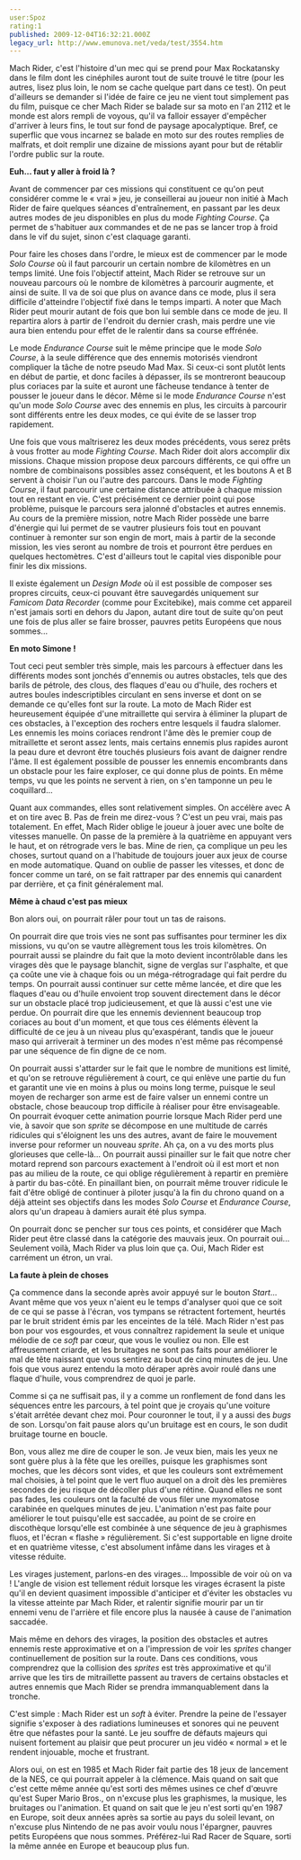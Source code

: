 ```yaml
---
user:Spoz
rating:1
published: 2009-12-04T16:32:21.000Z
legacy_url: http://www.emunova.net/veda/test/3554.htm
---
```

Mach Rider, c'est l'histoire d'un mec qui se prend pour Max Rockatansky dans le film dont les cinéphiles auront tout de suite trouvé le titre (pour les autres, lisez plus loin, le nom se cache quelque part dans ce test). On peut d'ailleurs se demander si l'idée de faire ce jeu ne vient tout simplement pas du film, puisque ce cher Mach Rider se balade sur sa moto en l'an 2112 et le monde est alors rempli de voyous, qu'il va falloir essayer d'empêcher d'arriver à leurs fins, le tout sur fond de paysage apocalyptique. Bref, ce superflic que vous incarnez se balade en moto sur des routes remplies de malfrats, et doit remplir une dizaine de missions ayant pour but de rétablir l'ordre public sur la route.  

  

**Euh... faut y aller à froid là ?**  

  

Avant de commencer par ces missions qui constituent ce qu'on peut considérer comme le « vrai » jeu, je conseillerai au joueur non initié à Mach Rider de faire quelques séances d'entraînement, en passant par les deux autres modes de jeu disponibles en plus du mode _Fighting Course_. Ça permet de s'habituer aux commandes et de ne pas se lancer trop à froid dans le vif du sujet, sinon c'est claquage garanti.  

  

Pour faire les choses dans l'ordre, le mieux est de commencer par le mode _Solo Course_ où il faut parcourir un certain nombre de kilomètres en un temps limité. Une fois l'objectif atteint, Mach Rider se retrouve sur un nouveau parcours où le nombre de kilomètres à parcourir augmente, et ainsi de suite. Il va de soi que plus on avance dans ce mode, plus il sera difficile d'atteindre l'objectif fixé dans le temps imparti. A noter que Mach Rider peut mourir autant de fois que bon lui semble dans ce mode de jeu. Il repartira alors à partir de l'endroit du dernier crash, mais perdre une vie aura bien entendu pour effet de le ralentir dans sa course effrénée.  

  

Le mode _Endurance Course_ suit le même principe que le mode _Solo Course_, à la seule différence que des ennemis motorisés viendront compliquer la tâche de notre pseudo Mad Max. Si ceux-ci sont plutôt lents en début de partie, et donc faciles à dépasser, ils se montreront beaucoup plus coriaces par la suite et auront une fâcheuse tendance à tenter de pousser le joueur dans le décor. Même si le mode _Endurance Course_ n'est qu'un mode _Solo Course_ avec des ennemis en plus, les circuits à parcourir sont différents entre les deux modes, ce qui évite de se lasser trop rapidement.  

  

Une fois que vous maîtriserez les deux modes précédents, vous serez prêts à vous frotter au mode _Fighting Course_. Mach Rider doit alors accomplir dix missions. Chaque mission propose deux parcours différents, ce qui offre un nombre de combinaisons possibles assez conséquent, et les boutons A et B servent à choisir l'un ou l'autre des parcours. Dans le mode _Fighting Course_, il faut parcourir une certaine distance attribuée à chaque mission tout en restant en vie. C'est précisément ce dernier point qui pose problème, puisque le parcours sera jalonné d'obstacles et autres ennemis. Au cours de la première mission, notre Mach Rider possède une barre d'énergie qui lui permet de se vautrer plusieurs fois tout en pouvant continuer à remonter sur son engin de mort, mais à partir de la seconde mission, les vies seront au nombre de trois et pourront être perdues en quelques hectomètres. C'est d'ailleurs tout le capital vies disponible pour finir les dix missions.  

  

Il existe également un _Design Mode_ où il est possible de composer ses propres circuits, ceux-ci pouvant être sauvegardés uniquement sur _Famicom Data Recorder_ (comme pour Excitebike), mais comme cet appareil n'est jamais sorti en dehors du Japon, autant dire tout de suite qu'on peut une fois de plus aller se faire brosser, pauvres petits Européens que nous sommes...  

  

**En moto Simone !**  

  

Tout ceci peut sembler très simple, mais les parcours à effectuer dans les différents modes sont jonchés d'ennemis ou autres obstacles, tels que des barils de pétrole, des clous, des flaques d'eau ou d'huile, des rochers et autres boules indescriptibles circulant en sens inverse et dont on se demande ce qu'elles font sur la route. La moto de Mach Rider est heureusement équipée d'une mitraillette qui servira à éliminer la plupart de ces obstacles, à l'exception des rochers entre lesquels il faudra slalomer. Les ennemis les moins coriaces rendront l'âme dès le premier coup de mitraillette et seront assez lents, mais certains ennemis plus rapides auront la peau dure et devront être touchés plusieurs fois avant de daigner rendre l'âme. Il est également possible de pousser les ennemis encombrants dans un obstacle pour les faire exploser, ce qui donne plus de points. En même temps, vu que les points ne servent à rien, on s'en tamponne un peu le coquillard...  

  

Quant aux commandes, elles sont relativement simples. On accélère avec A et on tire avec B. Pas de frein me direz-vous ? C'est un peu vrai, mais pas totalement. En effet, Mach Rider oblige le joueur à jouer avec une boîte de vitesses manuelle. On passe de la première à la quatrième en appuyant vers le haut, et on rétrograde vers le bas. Mine de rien, ça complique un peu les choses, surtout quand on a l'habitude de toujours jouer aux jeux de course en mode automatique. Quand on oublie de passer les vitesses, et donc de foncer comme un taré, on se fait rattraper par des ennemis qui canardent par derrière, et ça finit généralement mal.  

  

**Même à chaud c'est pas mieux**  

  

Bon alors oui, on pourrait râler pour tout un tas de raisons.  

On pourrait dire que trois vies ne sont pas suffisantes pour terminer les dix missions, vu qu'on se vautre allègrement tous les trois kilomètres. On pourrait aussi se plaindre du fait que la moto devient incontrôlable dans les virages dès que le paysage blanchit, signe de verglas sur l'asphalte, et que ça coûte une vie à chaque fois ou un méga-rétrogradage qui fait perdre du temps. On pourrait aussi continuer sur cette même lancée, et dire que les flaques d'eau ou d'huile envoient trop souvent directement dans le décor sur un obstacle placé trop judicieusement, et que là aussi c'est une vie perdue. On pourrait dire que les ennemis deviennent beaucoup trop coriaces au bout d'un moment, et que tous ces éléments élèvent la difficulté de ce jeu à un niveau plus qu'exaspérant, tandis que le joueur maso qui arriverait à terminer un des modes n'est même pas récompensé par une séquence de fin digne de ce nom.  

  

On pourrait aussi s'attarder sur le fait que le nombre de munitions est limité, et qu'on se retrouve régulièrement à court, ce qui enlève une partie du fun et garantit une vie en moins à plus ou moins long terme, puisque le seul moyen de recharger son arme est de faire valser un ennemi contre un obstacle, chose beaucoup trop difficile à réaliser pour être envisageable. On pourrait évoquer cette animation pourrie lorsque Mach Rider perd une vie, à savoir que son _sprite_ se décompose en une multitude de carrés ridicules qui s'éloignent les uns des autres, avant de faire le mouvement inverse pour reformer un nouveau _sprite_. Ah ça, on a vu des morts plus glorieuses que celle-là... On pourrait aussi pinailler sur le fait que notre cher motard reprend son parcours exactement à l'endroit où il est mort et non pas au milieu de la route, ce qui oblige régulièrement à repartir en première à partir du bas-côté. En pinaillant bien, on pourrait même trouver ridicule le fait d'être obligé de continuer à piloter jusqu'à la fin du chrono quand on a déjà atteint ses objectifs dans les modes _Solo Course_ et _Endurance Course_, alors qu'un drapeau à damiers aurait été plus sympa.  

  

On pourrait donc se pencher sur tous ces points, et considérer que Mach Rider peut être classé dans la catégorie des mauvais jeux. On pourrait oui... Seulement voilà, Mach Rider va plus loin que ça. Oui, Mach Rider est carrément un étron, un vrai.  

  

**La faute à plein de choses**  

  

Ça commence dans la seconde après avoir appuyé sur le bouton _Start_... Avant même que vos yeux n'aient eu le temps d'analyser quoi que ce soit de ce qui se passe à l'écran, vos tympans se rétractent fortement, heurtés par le bruit strident émis par les enceintes de la télé. Mach Rider n'est pas bon pour vos esgourdes, et vous connaîtrez rapidement la seule et unique mélodie de ce _soft_ par cœur, que vous le vouliez ou non. Elle est affreusement criarde, et les bruitages ne sont pas faits pour améliorer le mal de tête naissant que vous sentirez au bout de cinq minutes de jeu. Une fois que vous aurez entendu la moto déraper après avoir roulé dans une flaque d'huile, vous comprendrez de quoi je parle.  

Comme si ça ne suffisait pas, il y a comme un ronflement de fond dans les séquences entre les parcours, à tel point que je croyais qu'une voiture s'était arrêtée devant chez moi. Pour couronner le tout, il y a aussi des _bugs_ de son. Lorsqu'on fait pause alors qu'un bruitage est en cours, le son dudit bruitage tourne en boucle.  

  

Bon, vous allez me dire de couper le son. Je veux bien, mais les yeux ne sont guère plus à la fête que les oreilles, puisque les graphismes sont moches, que les décors sont vides, et que les couleurs sont extrêmement mal choisies, à tel point que le vert fluo auquel on a droit dès les premières secondes de jeu risque de décoller plus d'une rétine. Quand elles ne sont pas fades, les couleurs ont la faculté de vous filer une myxomatose carabinée en quelques minutes de jeu. L'animation n'est pas faite pour améliorer le tout puisqu'elle est saccadée, au point de se croire en discothèque lorsqu'elle est combinée à une séquence de jeu à graphismes fluos, et l'écran « flashe » régulièrement. Si c'est supportable en ligne droite et en quatrième vitesse, c'est absolument infâme dans les virages et à vitesse réduite.  

Les virages justement, parlons-en des virages... Impossible de voir où on va ! L'angle de vision est tellement réduit lorsque les virages écrasent la piste qu'il en devient quasiment impossible d'anticiper et d'éviter les obstacles vu la vitesse atteinte par Mach Rider, et ralentir signifie mourir par un tir ennemi venu de l'arrière et file encore plus la nausée à cause de l'animation saccadée.  

Mais même en dehors des virages, la position des obstacles et autres ennemis reste approximative et on a l'impression de voir les _sprites_ changer continuellement de position sur la route. Dans ces conditions, vous comprendrez que la collision des _sprites_ est très approximative et qu'il arrive que les tirs de mitraillette passent au travers de certains obstacles et autres ennemis que Mach Rider se prendra immanquablement dans la tronche.  

  

C'est simple : Mach Rider est un _soft_ à éviter. Prendre la peine de l'essayer signifie s'exposer à des radiations lumineuses et sonores qui ne peuvent être que néfastes pour la santé. Le jeu souffre de défauts majeurs qui nuisent fortement au plaisir que peut procurer un jeu vidéo « normal » et le rendent injouable, moche et frustrant.  

Alors oui, on est en 1985 et Mach Rider fait partie des 18 jeux de lancement de la NES, ce qui pourrait appeler à la clémence. Mais quand on sait que c'est cette même année qu'est sorti des mêmes usines ce chef d'œuvre qu'est Super Mario Bros., on n'excuse plus les graphismes, la musique, les bruitages ou l'animation. Et quand on sait que le jeu n'est sorti qu'en 1987 en Europe, soit deux années après sa sortie au pays du soleil levant, on n'excuse plus Nintendo de ne pas avoir voulu nous l'épargner, pauvres petits Européens que nous sommes. Préférez-lui Rad Racer de Square, sorti la même année en Europe et beaucoup plus fun.